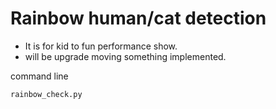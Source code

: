# Rainbow human/cat detection
- It is for kid to fun performance show.
- will be upgrade moving something implemented.

command line

  ```
rainbow_check.py

  ```
